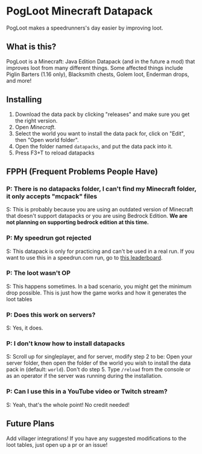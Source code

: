 
# PogLoot Minecraft Datapack
PogLoot makes a speedrunners's day easier by improving loot.
## What is this?
PogLoot is a Minecraft: Java Edition Datapack (and in the future a mod) that improves loot from many different things. Some affected things include Piglin Barters (1.16 only), Blacksmith chests, Golem loot, Enderman drops, and more!
## Installing
1.  Download the data pack by clicking "releases" and make sure you get the right version.
2.  Open  _Minecraft_.
3.  Select the world you want to install the data pack for, click on "Edit", then "Open world folder".
4.  Open the folder named  `datapacks`, and put the data pack into it.
5.  Press F3+T to reload datapacks
## FPPH (Frequent Problems People Have)
### P: There is no datapacks folder, I can't find my Minecraft folder, it only accepts "mcpack" files
S: This is probably because you are using an outdated version of Minecraft that doesn't support datapacks or you are using Bedrock Edition. **We are not planning on supporting bedrock edition at this time.**
### P: My speedrun got rejected
S: This datapack is only for practicing and can't be used in a real run. If you want to use this in a speedrun.com run, go to [this leaderboard](https://www.speedrun.com/mc_pogloot/full_game).
### P: The loot wasn't OP
S: This happens sometimes. In a bad scenario, you might get the minimum drop possible. This is just how the game works and how it generates the loot tables
### P: Does this work on servers?
S: Yes, it does.
### P: I don't know how to install datapacks
S: Scroll up for singleplayer, and for server, modify step 2 to be: Open your server folder, then open the folder of the world you wish to install the data pack in (default:  `world`). Don't do step 5. Type `/reload` from the console or as an operator if the server was running during the installation.
### P: Can I use this in a YouTube video or Twitch stream?
S: Yeah, that's the whole point! No credit needed!
## Future Plans
Add villager integrations! If you have any suggested modifications to the loot tables, just open up a pr or an issue!
